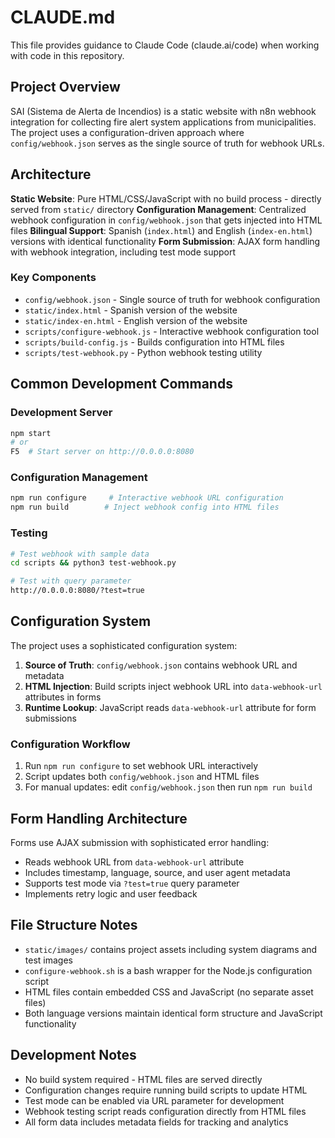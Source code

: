 # CLAUDE.md

This file provides guidance to Claude Code (claude.ai/code) when working with code in this repository.

## Project Overview

SAI (Sistema de Alerta de Incendios) is a static website with n8n webhook integration for collecting fire alert system applications from municipalities. The project uses a configuration-driven approach where `config/webhook.json` serves as the single source of truth for webhook URLs.

## Architecture

**Static Website**: Pure HTML/CSS/JavaScript with no build process - directly served from `static/` directory
**Configuration Management**: Centralized webhook configuration in `config/webhook.json` that gets injected into HTML files
**Bilingual Support**: Spanish (`index.html`) and English (`index-en.html`) versions with identical functionality
**Form Submission**: AJAX form handling with webhook integration, including test mode support

### Key Components

- `config/webhook.json` - Single source of truth for webhook configuration
- `static/index.html` - Spanish version of the website
- `static/index-en.html` - English version of the website  
- `scripts/configure-webhook.js` - Interactive webhook configuration tool
- `scripts/build-config.js` - Builds configuration into HTML files
- `scripts/test-webhook.py` - Python webhook testing utility

## Common Development Commands

### Development Server
```bash
npm start
# or
F5  # Start server on http://0.0.0.0:8080
```

### Configuration Management
```bash
npm run configure     # Interactive webhook URL configuration
npm run build        # Inject webhook config into HTML files
```

### Testing
```bash
# Test webhook with sample data
cd scripts && python3 test-webhook.py

# Test with query parameter
http://0.0.0.0:8080/?test=true
```

## Configuration System

The project uses a sophisticated configuration system:

1. **Source of Truth**: `config/webhook.json` contains webhook URL and metadata
2. **HTML Injection**: Build scripts inject webhook URL into `data-webhook-url` attributes in forms
3. **Runtime Lookup**: JavaScript reads `data-webhook-url` attribute for form submissions

### Configuration Workflow
1. Run `npm run configure` to set webhook URL interactively
2. Script updates both `config/webhook.json` and HTML files
3. For manual updates: edit `config/webhook.json` then run `npm run build`

## Form Handling Architecture

Forms use AJAX submission with sophisticated error handling:
- Reads webhook URL from `data-webhook-url` attribute
- Includes timestamp, language, source, and user agent metadata
- Supports test mode via `?test=true` query parameter
- Implements retry logic and user feedback

## File Structure Notes

- `static/images/` contains project assets including system diagrams and test images
- `configure-webhook.sh` is a bash wrapper for the Node.js configuration script
- HTML files contain embedded CSS and JavaScript (no separate asset files)
- Both language versions maintain identical form structure and JavaScript functionality

## Development Notes

- No build system required - HTML files are served directly
- Configuration changes require running build scripts to update HTML
- Test mode can be enabled via URL parameter for development
- Webhook testing script reads configuration directly from HTML files
- All form data includes metadata fields for tracking and analytics